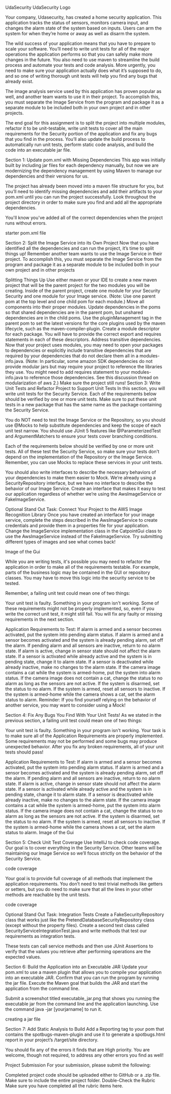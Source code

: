 UdaSecurity
UdaSecurity Logo

Your company, Udasecurity, has created a home security application. This application tracks the status of sensors, monitors camera input, and changes the alarm state of the system based on inputs. Users can arm the system for when they’re home or away as well as disarm the system.

The wild success of your application means that you have to prepare to scale your software. You’ll need to write unit tests for all of the major operations the application performs so that you can safely make more changes in the future. You also need to use maven to streamline the build process and automate your tests and code analysis. More urgently, you need to make sure your application actually does what it’s supposed to do, and so one of writing thorough unit tests will help you find any bugs that already exist.

The image analysis service used by this application has proven popular as well, and another team wants to use it in their project. To accomplish this, you must separate the Image Service from the program and package it as a separate module to be included both in your own project and in other projects.

The end goal for this assignment is to split the project into multiple modules, refactor it to be unit-testable, write unit tests to cover all the main requirements for the Security portion of the application and fix any bugs that you find in the process. You’ll also update the build process to automatically run unit tests, perform static code analysis, and build the code into an executable jar file.

Section 1: Update pom.xml with Missing Dependencies
This app was initially built by including jar files for each dependency manually, but now we are modernizing the dependency management by using Maven to manage our dependencies and their versions for us.

The project has already been moved into a maven file structure for you, but you’ll need to identify missing dependencies and add their artifacts to your pom.xml until you can run the project successfully. Look throughout the project directory in order to make sure you find and add all the appropriate dependencies.

You'll know you've added all of the correct dependencies when the project runs without errors.

starter pom.xml file

Section 2: Split the Image Service into its Own Project
Now that you have identified all the dependencies and can run the project, it’s time to split things up! Remember another team wants to use the Image Service in their project. To accomplish this, you must separate the Image Service from the program and package it as a separate module to be included both in your own project and in other projects

Splitting Things Up
Use either maven or your IDE to create a new maven project that will be the parent project for the two modules you will be creating.
Inside of the parent project, create one module for your Security Security and one module for your Image service. (Note: Use one parent pom at the top level and one child pom for each module.)
Move all components into their proper modules.
Update dependencies in the poms so that shared dependencies are in the parent pom, but unshared dependencies are in the child poms.
Use the pluginManagement tag in the parent pom to set the latest versions for the core plugins used by the maven lifecycle, such as the maven-compiler-plugin.
Create a module descriptor for each package. You will have to provide the correct export and requires statements in each of these descriptors.
Address transitive dependencies. Now that your project uses modules, you may need to open your packages to dependencies or explicitly include transitive dependencies that are required by your dependencies that do not declare them all in a modules-info.java. (Note: In particular, some amazon SDK dependencies do not provide modular jars but may require your project to reference the libraries they use. You might need to add requires statement to your modules-info.java to reference those dependencies. See this discussion thread on modularization of aws 2.)
Make sure the project still runs!
Section 3: Write Unit Tests and Refactor Project to Support Unit Tests
In this section, you will write unit tests for the Security Service. Each of the requirements below should be verified by one or more unit tests. Make sure to put these unit tests in a new package that has the same name as the package containing the Security Service.

You do NOT need to test the Image Service or the Repository, so you should use @Mocks to help substitute dependencies and keep the scope of each unit test narrow. You should use JUnit 5 features like @ParameterizedTest and ArgumentMatchers to ensure your tests cover branching conditions.

Each of the requirements below should be verified by one or more unit tests. All of these test the Security Service, so make sure your tests don't depend on the implementation of the Repository or the Image Service. Remember, you can use Mocks to replace these services in your unit tests.

You should also write interfaces to describe the necessary behaviors of your dependencies to make them easier to Mock. We’re already using a SecurityRepository interface, but we have no interface to describe the behavior of our Image Service. Create an interface that makes it easy to test our application regardless of whether we’re using the AwsImageService or FakeImageService.

Optional Stand Out Task: Connect Your Project to the AWS Image Recognition Library
Once you have created an interface for your image service, complete the steps described in the AwsImageService to create credentials and provide them in a properties file for your application. Change the ImageService implementation class in the CatpointGui class to use the AwsImageService instead of the FakeImageService. Try submitting different types of images and see what comes back!

Image of the Gui

While you are writing tests, it's possible you may need to refactor the application in order to make all of the requirements testable. For example, parts of the business logic may be contained in the GUI or repository classes. You may have to move this logic into the security service to be tested.

Remember, a failing unit test could mean one of two things:

Your unit test is faulty.
Something in your program isn't working.
Some of these requirements might not be properly implemented, so, even if you write the correct unit test, it might still fail. You will fix any faulty or missing requirements in the next section.

Application Requirements to Test:
If alarm is armed and a sensor becomes activated, put the system into pending alarm status.
If alarm is armed and a sensor becomes activated and the system is already pending alarm, set off the alarm.
If pending alarm and all sensors are inactive, return to no alarm state.
If alarm is active, change in sensor state should not affect the alarm state.
If a sensor is activated while already active and the system is in pending state, change it to alarm state.
If a sensor is deactivated while already inactive, make no changes to the alarm state.
If the camera image contains a cat while the system is armed-home, put the system into alarm status.
If the camera image does not contain a cat, change the status to no alarm as long as the sensors are not active.
If the system is disarmed, set the status to no alarm.
If the system is armed, reset all sensors to inactive.
If the system is armed-home while the camera shows a cat, set the alarm status to alarm.
Reminder: If you find yourself relying on the behavior of another service, you may want to consider using a Mock!

Section 4: Fix Any Bugs You Find With Your Unit Tests!
As we stated in the previous section, a failing unit test could mean one of two things:

Your unit test is faulty.
Something in your program isn't working.
Your task is to make sure all of the Application Requirements are properly implemented. Some requirements may not be performed and some bugs may produce unexpected behavior. After you fix any broken requirements, all of your unit tests should pass!

Application Requirements to Test:
If alarm is armed and a sensor becomes activated, put the system into pending alarm status.
If alarm is armed and a sensor becomes activated and the system is already pending alarm, set off the alarm.
If pending alarm and all sensors are inactive, return to no alarm state.
If alarm is active, change in sensor state should not affect the alarm state.
If a sensor is activated while already active and the system is in pending state, change it to alarm state.
If a sensor is deactivated while already inactive, make no changes to the alarm state.
If the camera image contains a cat while the system is armed-home, put the system into alarm status.
If the camera image does not contain a cat, change the status to no alarm as long as the sensors are not active.
If the system is disarmed, set the status to no alarm.
If the system is armed, reset all sensors to inactive.
If the system is armed-home while the camera shows a cat, set the alarm status to alarm.
Image of the Gui

Section 5: Check Unit Test Coverage
Use IntelliJ to check code coverage. Our goal is to cover everything in the Security Service. Other teams will be maintaining our Image Service so we’ll focus strictly on the behavior of the Security Service.

code coverage

Your goal is to provide full coverage of all methods that implement the application requirements. You don’t need to test trivial methods like getters or setters, but you do need to make sure that all the lines in your other methods are reachable by the unit tests.

code coverage

Optional Stand Out Task: Integration Tests
Create a FakeSecurityRepository class that works just like the PretendDatabaseSecurityRepository class (except without the property files). Create a second test class called SecurityServiceIntegrationTest.java and write methods that test our requirements as integration tests.

These tests can call service methods and then use JUnit Assertions to verify that the values you retrieve after performing operations are the expected values.

Section 6: Build the Application into an Executable JAR
Update your pom.xml to use a maven plugin that allows you to compile your application into an executable JAR. Confirm that you can run the program by running the jar file. Execute the Maven goal that builds the JAR and start the application from the command line.

Submit a screenshot titled executable_jar.png that shows you running the executable jar from the command line and the application launching. Use the command java -jar [yourjarname] to run it.

creating a jar file

Section 7: Add Static Analysis to Build
Add a Reporting tag to your pom that contains the spotbugs-maven-plugin and use it to generate a spotbugs.html report in your project’s /target/site directory.

You should fix any of the errors it finds that are High priority. You are welcome, though not required, to address any other errors you find as well!

Project Submission
For your submission, please submit the following:

Completed project code should be uploaded either to GitHub or a .zip file. Make sure to include the entire project folder.
Double-Check the Rubric
Make sure you have completed all the rubric items here.
